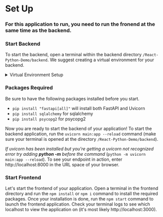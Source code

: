 # Set Up
 ### For this application to run, you need to run the fronend at the same time as the backend.

### Start Backend
To start the backend, open a terminal within the backend directory `/React-Python-Demo/backend`. We suggest creating a virtual environment for your backend.

<details> 
<summary> Virtual Environment Setup  </summary>

**Create Envirenment:** `python3 -m venv myvenv` You only need to create the virtual envirenment once. All the files created for the virtual envirnment will be in a folder with the same name as your virtual envirnment. In this case "myvenv".

**Activate Envirenment:** `source myvenv/Scripts/activate` (_for Mac:_ `source myvenv/bin/activate`) Every time you want to use your backend (for development for just for running), you need to activate your virtual envirnment.

**Deactivate Envirenment:** deactivate

</details>

### Packages Required
Be sure to have the following packages installed before you start. 

-  `pip install "fastapi[all]"` will install both FastAPI and Uvicorn
-  `pip install sqlalchemy` for sqlalchemy
-  `pip install psycopg2` for psycopg2
  

Now you are ready to start the backend of your application! To start the backend application, run the `uvicorn main:app --reload` command (make sure your terminal is opened at the directory `/React-Python-Demo/backend`). 

*If uvicorn has been installed but you're getting a uvicorn not recognized error try adding **python -m**  before the command* (`python -m uvicorn main:app --reload`). To see your endpoint in action, enter http://localhost:8000 in the URL space of your browser. 

### Start Frontend
Let's start the frontend of your application. Open a terminal in the frontend directory and run the `npm install` or `npm i` command to install the required packages. Once your installation is done, run the `npm start` command to launch the frontend application. Check your terminal logs to see which localhost to view the application on (it's most likely http://localhost:3000).
